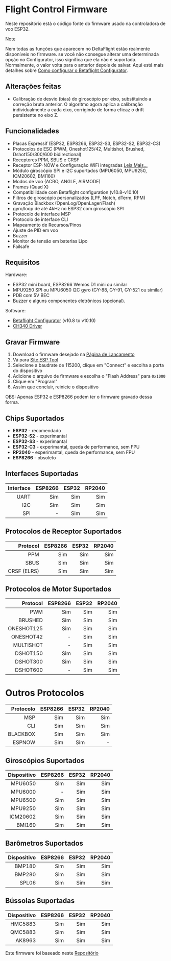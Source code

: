 # Flight Control Firmware
Neste repositório está o código fonte do firmware usado na controladora de voo ESP32.


> [!NOTE]
> Nem todas as funções que aparecem no DeltaFlight estão realmente disponíveis no firmware. se você não consegue alterar uma determinada opção no Configurator, isso significa que ela não é suportada. Normalmente, o valor volta para o anterior depois de salvar.
Aqui está mais detalhes sobre [Como configurar o Betaflight Configurator](/docs/setup.md).


## Alterações feitas
* Calibração de desvio (bias) do giroscópio por eixo, substituindo a correção bruta anterior. O algoritmo agora aplica a calibração individualmente a cada eixo, corrigindo de forma eficaz o drift persistente no eixo Z.

## Funcionalidades
* Placas Espressif (ESP32, ESP8266, ESP32-S3, ESP32-S2, ESP32-C3)
* Protocolos de ESC (PWM, Oneshot125/42, Multishot, Brushed, Dshot150/300/600 bidirectional)
* Receptores PPM, SBUS e CRSF
* Receptor ESP-NOW e Configuração WiFi integradas [Leia Mais...](/docs/wireless.md)
* Módulo giroscópio SPI e I2C suportados (MPU6050, MPU9250, ICM20602, BMI160)
* Modos de voo (ACRO, ANGLE, AIRMODE)
* Frames (Quad X)
* Compatibilidade com Betaflight configuration (v10.8-v10.10)
* Filtros de giroscópio personalizados (LPF, Notch, dTerm, RPM)
* Gravação Blackbox (OpenLog/OpenLager/Flash)
* gyro/loop de até 4kHz no ESP32 com giroscópio SPI
* Protocolo de interface MSP
* Protocolo de interface CLI
* Mapeamento de Recursos/Pinos
* Ajuste de PID em voo
* Buzzer
* Monitor de tensão em baterias Lipo
* Failsafe

## Requisitos
Hardware:
* ESP32 mini board, ESP8266 Wemos D1 mini ou similar
* MPU9250 SPI ou MPU6050 I2C gyro (GY-88, GY-91, GY-521 ou similar)
* PDB com 5V BEC
* Buzzer e alguns componentes eletrônicos (opcional).

Software:
* [Betaflight Configurator](https://github.com/betaflight/betaflight-configurator/releases) (v10.8 to v10.10)
* [CH340 Driver](https://sparks.gogo.co.nz/ch340.html)

## Gravar Firmware
1. Download o firmware desejado na [Página de Lançamento](https://github.com/rtlopez/esp-fc/releases)
2. Vá para [Site ESP Tool](https://espressif.github.io/esptool-js/)
3. Selecione a baudrate de 115200, clique em "Connect" e escolha a porta do dispositivo
4. Adicione o arquivo de firmware e escolha o "Flash Address" para `0x1000`
5. Clique em "Program"
6. Assim que concluir, reinicie o dispositivo

OBS: Apenas ESP32 e ESP8266 podem ter o firmware gravado dessa forma.

## Chips Suportados

 - **ESP32** - recomendado
 - **ESP32-S2** - experimantal
 - **ESP32-S3** - experimantal
 - **ESP32-C3** - experimantal, queda de performance, sem FPU
 - **RP2040** - experimantal, queda de performance, sem FPU
 - **ESP8266** - obsoleto

## Interfaces Suportadas

| Interface | ESP8266 | ESP32 | RP2040 |
|---:|---:|---:|---:|
| UART | Sim | Sim | Sim |
| I2C | Sim | Sim | Sim |
| SPI | - | Sim | Sim |

## Protocolos de Receptor Suportados

| Protocol | ESP8266 | ESP32 | RP2040 |
|---:|---:|---:|---:|
| PPM | Sim | Sim | Sim |
| SBUS | Sim | Sim | Sim |
| CRSF (ELRS) | Sim | Sim | Sim |

## Protocolos de Motor Suportados

| Protocol | ESP8266 | ESP32 | RP2040 |
|---:|---:|---:|---:|
| PWM | Sim | Sim | Sim |
| BRUSHED | Sim | Sim | Sim |
| ONESHOT125 | Sim | Sim | Sim |
| ONESHOT42 | - | Sim | Sim |
| MULTISHOT | - | Sim | Sim |
| DSHOT150 | Sim | Sim | Sim |
| DSHOT300 | Sim | Sim | Sim |
| DSHOT600 | - | Sim | Sim |

# Outros Protocolos

| Protocolo | ESP8266 | ESP32 | RP2040 |
|---:|---:|---:|---:|
| MSP | Sim | Sim | Sim |
| CLI | Sim | Sim | Sim |
| BLACKBOX | Sim | Sim | Sim |
| ESPNOW | Sim | Sim | - |

## Giroscópios Suportados

| Dispositivo | ESP8266 | ESP32 | RP2040 |
|---:|---:|---:|---:|
| MPU6050 | Sim | Sim | Sim |
| MPU6000 | - | Sim | Sim |
| MPU6500 | Sim | Sim | Sim |
| MPU9250 | Sim | Sim | Sim |
| ICM20602 | Sim | Sim | Sim |
| BMI160 | Sim | Sim | Sim |

## Barômetros Suportados

| Dispositivo | ESP8266 | ESP32 | RP2040 |
|---:|---:|---:|---:|
| BMP180 | Sim | Sim | Sim |
| BMP280 | Sim | Sim | Sim |
| SPL06 | Sim | Sim | Sim |

## Bússolas Suportadas

| Dispositivo | ESP8266 | ESP32 | RP2040 |
|---:|---:|---:|---:|
| HMC5883 | Sim | Sim | Sim |
| QMC5883 | Sim | Sim | Sim |
| AK8963 | Sim | Sim | Sim |

Este firmware foi baseado neste [Repositório](https://github.com/rtlopez/esp-fc)
